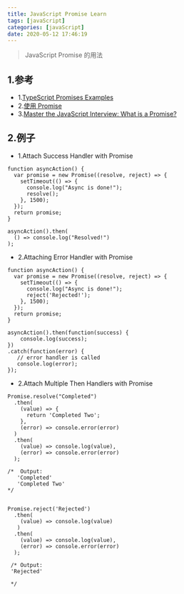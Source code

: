 ```yaml
---
title: JavaScript Promise Learn
tags: [javaScript]
categories: [javaScript]
date: 2020-05-12 17:46:19
---
```


> JavaScript Promise 的用法

<!-- more -->


## 1.参考
* 1.[TypeScript Promises Examples](https://www.positronx.io/angular-8-es-6-typescript-promises-examples/)
* 2.[使用 Promise](https://developer.mozilla.org/zh-CN/docs/Web/JavaScript/Guide/Using_promises#Promise_%E6%8B%92%E7%BB%9D%E4%BA%8B%E4%BB%B6)
* 3.[Master the JavaScript Interview: What is a Promise?](https://medium.com/javascript-scene/master-the-javascript-interview-what-is-a-promise-27fc71e77261)


## 2.例子

* 1.Attach Success Handler with Promise

```
function asyncAction() {
  var promise = new Promise((resolve, reject) => {
    setTimeout(() => {
      console.log("Async is done!");
      resolve();
    }, 1500);
  });
  return promise;
}

asyncAction().then(
  () => console.log("Resolved!")
);
```

* 2.Attaching Error Handler with Promise

```
function asyncAction() {
  var promise = new Promise((resolve, reject) => {
    setTimeout(() => {
      console.log("Async is done!");
      reject('Rejected!');
    }, 1500);
  });
  return promise;
}

asyncAction().then(function(success) { 
    console.log(success); 
}) 
.catch(function(error) { 
   // error handler is called
   console.log(error); 
});
```

* 2.Attach Multiple Then Handlers with Promise

```
Promise.resolve("Completed")
  .then(
    (value) => {
      return 'Completed Two';
    },
    (error) => console.error(error)
  )
  .then(
    (value) => console.log(value),
    (error) => console.error(error)
  );

/*  Output:
   'Completed'
   'Completed Two'
*/


Promise.reject('Rejected')
  .then(
    (value) => console.log(value)
   )
  .then(
    (value) => console.log(value),
    (error) => console.error(error)
  );
 
 /* Output:
 'Rejected'
 
 */

```